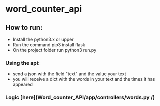 # word_counter_api

## How to run:
- Install the python3.x or upper
- Run the command pip3 install flask
- On the project folder run python3 run.py

### Using the api:
- send a json with the field "text" and the value your text
- you will receive a dict with the words in your text and the times it has appeared

### Logic [here](Word_counter_API/app/controllers/words.py /)
